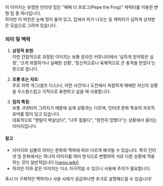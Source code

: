 이 이미지는 유명한 인터넷 밈인 "페페 더 프로그(Pepe the Frog)" 캐릭터를 이용한 변형 밈 중 하나입니다.   
하지만 이 버전은 눈에 멍이 들어 있고, 입에서 피가 나오는 등 캐릭터가 심하게 상처받은 모습으로 그려져 있습니다.

### 의미 및 맥락
1. **상징적 표현**:  
   이런 간접적으로 과장된 이미지는 보통 온라인 커뮤니티에서 ‘심하게 얻어맞은 심정’, ‘크게 좌절하거나 실패한 상황’, ‘정신적으로나 육체적으로 큰 충격을 받았다’는 뜻으로 씁니다.
   
2. **조롱 또는 자조**:  
   주로 자학 개그(셀프 디스)나, 어떤 사건이나 도전에서 처참하게 패배한 자신의 상황을 우스꽝스럽고 극적으로 표현하고 싶을 때 사용합니다.

3. **밈의 특징**:  
   보통 *과장*되어 그려지기 때문에 실제 상황과는 다르며, 인터넷 문화 특유의 자조적 유머를 많이 담고 있습니다.  
   대표적으로 "멘탈이 박살났다", "너무 힘들다", "완전히 망했다"는 상황에서 올리는 이미지입니다.

#### 참고
- 이미지와 심볼의 의미는 문화와 맥락에 따라 다르게 해석될 수 있습니다. 특히 인터넷 밈 문화에서는 하나의 이미지를 여러 방식으로 변형하여 서로 다른 상황에 적용하는 것이 일반적입니다 [[namu.wiki]](https://namu.wiki/w/%EC%9D%B4%EB%AF%B8%EC%A7%80).
- 하지만 이와 같은 이미지는 다소 자극적일 수 있으니 사용에 주의가 필요합니다.

혹시 더 구체적인 맥락이나 사용 사례가 궁금하다면 추가로 설명해드릴 수 있습니다!